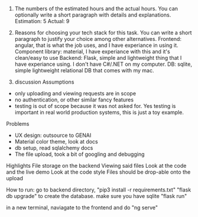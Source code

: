 1. The numbers of the estimated hours and the actual hours. You can optionally write a short
paragraph with details and explanations.
Estimation: 5
Actual: 9

2. Reasons for choosing your tech stack for this task. You can write a short paragraph to justify
your choice among other alternatives.
Frontend: angular, that is what the job uses, and I have experiance in using it.
Component library: material, I have experiance with this and it's clean/easy to use
Backend: Flask, simple and lightweight thing that I have experiance using. I don't have C#/.NET on my computer.
DB: sqlite, simple lightweight relational DB that comes with my mac. 

3. discussion
Assumptions
- only uploading and viewing requests are in scope
- no authentication, or other similar fancy features
- testing is out of scope because it was not asked for. Yes testing is important in real world production systems,
  this is just a toy example.

Problems
- UX design: outsource to GENAI
- Material color theme, look at docs
- db setup, read sqlalchemy docs
- The file upload, took a bit of googling and debugging

Highlights
File storage on the backend
Viewing said files
Look at the code and the live demo
Look at the code style
Files should be drop-able onto the upload



How to run: 
go to backend directory, "pip3 install -r requirements.txt"
"flask db upgrade" to create the database. make sure you have sqlite
"flask run"

in a new terminal, naviagate to the frontend and do "ng serve"